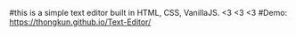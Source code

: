#this is a simple text editor built in HTML, CSS, VanillaJS.
<3 <3 <3
#Demo: https://thongkun.github.io/Text-Editor/
